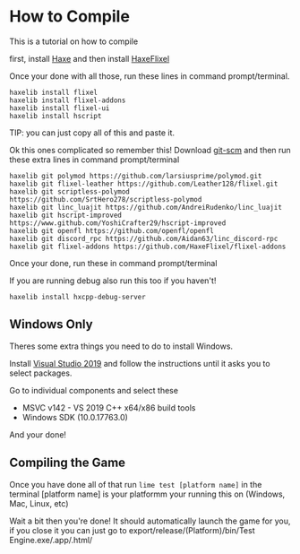 # How to Compile

This is a tutorial on how to compile

first, install [Haxe](https://haxe.org/download/) and then install [HaxeFlixel](https://haxeflixel.com/documentation/install-haxeflixel/)

Once your done with all those, run these lines in command prompt/terminal.

```
haxelib install flixel
haxelib install flixel-addons
haxelib install flixel-ui
haxelib install hscript
```

TIP: you can just copy all of this and paste it.

Ok this ones complicated so remember this!
Download [git-scm](https://git-scm.com/downloads)
and then run these extra lines in command prompt/terminal

```
haxelib git polymod https://github.com/larsiusprime/polymod.git
haxelib git flixel-leather https://github.com/Leather128/flixel.git
haxelib git scriptless-polymod https://github.com/SrtHero278/scriptless-polymod
haxelib git linc_luajit https://github.com/AndreiRudenko/linc_luajit
haxelib git hscript-improved https://www.github.com/YoshiCrafter29/hscript-improved
haxelib git openfl https://github.com/openfl/openfl
haxelib git discord_rpc https://github.com/Aidan63/linc_discord-rpc
haxelib git flixel-addons https://github.com/HaxeFlixel/flixel-addons
```

Once your done, run these in command prompt/terminal

If you are running debug also run this too if you haven't!

```
haxelib install hxcpp-debug-server
```

## Windows Only

Theres some extra things you need to do to install Windows.

Install [Visual Studio 2019](https://my.visualstudio.com/Downloads?q=visual%20studio%202019&wt.mc_id=o~msft~vscom~older-downloads) and follow the instructions until it asks you to select packages.

Go to individual components and select these

* MSVC v142 - VS 2019 C++ x64/x86 build tools
* Windows SDK (10.0.17763.0)

And your done!

## Compiling the Game

Once you have done all of that run `lime test [platform name]` in the terminal
[platform name] is your platformm your running this on (Windows, Mac, Linux, etc)

Wait a bit then you're done!
It should automatically launch the game for you, if you close it you can just go to export/release/(Platform)/bin/Test Engine.exe/.app/.html/

